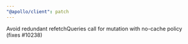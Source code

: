 ```yaml
---
"@apollo/client": patch
---
```


Avoid redundant refetchQueries call for mutation with no-cache policy (fixes #10238)
